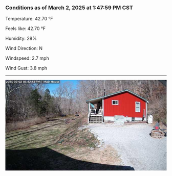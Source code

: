 ### Conditions as of March 2, 2025 at 1:47:59 PM CST 

Temperature: 42.70 &deg;F

Feels like: 42.70 &deg;F

Humidity: 28%

Wind Direction: N

Windspeed: 2.7 mph

Wind Gust: 3.8 mph

---

<img src="./images/latest.jpeg"/>

